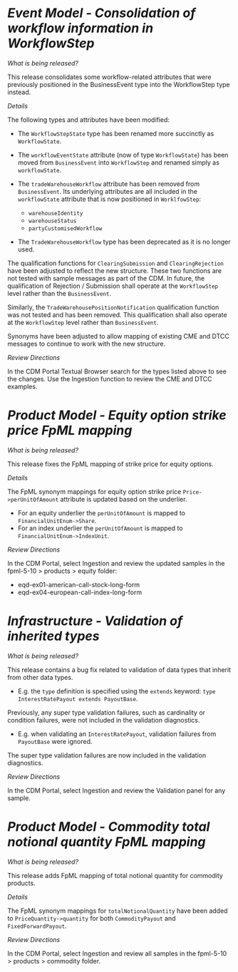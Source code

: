 # *Event Model - Consolidation of workflow information in WorkflowStep*

_What is being released?_

This release consolidates some workflow-related attributes that were previously positioned in the BusinessEvent type into the WorkflowStep type instead.

_Details_

The following types and attributes have been modified:

- The `WorkflowStepState` type has been renamed more succinctly as `WorkflowState`.
- The `workflowEventState` attribute (now of type `WorkflowState`) has been moved from `BusinessEvent` into `WorkflowStep` and renamed simply as `workflowState`.
- The `tradeWarehouseWorkflow` attribute has been removed from `BusinessEvent`. Its underlying attributes are all included in the `workflowState` attribute that is now positioned in `WorklfowStep`:

  - `warehouseIdentity`
  - `warehouseStatus`
  - `partyCustomisedWorkflow`

- The `TradeWarehouseWorkflow` type has been deprecated as it is no longer used.

The qualification functions for `ClearingSubmission` and `ClearingRejection` have been adjusted to reflect the new structure. These two functions are not tested with sample messages as part of the CDM. In future, the qualification of Rejection / Submission shall operate at the `WorkflowStep` level rather than the `BusinessEvent`.

Similarly, the `TradeWarehousePositionNotification` qualification function was not tested and has been removed. This qualification shall also operate at the `WorkflowStep` level rather than `BusinessEvent`.

Synonyms have been adjusted to allow mapping of existing CME and DTCC messages to continue to work with the new structure. 

_Review Directions_

In the CDM Portal Textual Browser search for the types listed above to see the changes.
Use the Ingestion function to review the CME and DTCC examples.

# *Product Model - Equity option strike price FpML mapping*

_What is being released?_

This release fixes the FpML mapping of strike price for equity options.

_Details_

The FpML synonym mappings for equity option strike price `Price->perUnitOfAmount` attribute is updated based on the underlier.

- For an equity underlier the `perUnitOfAmount` is mapped to `FinancialUnitEnum->Share`.
- For an index underlier the `perUnitOfAmount` is mapped to `FinancialUnitEnum->IndexUnit`.

_Review Directions_

In the CDM Portal, select Ingestion and review the updated samples in the fpml-5-10 > products > equity folder:

- eqd-ex01-american-call-stock-long-form
- eqd-ex04-european-call-index-long-form

# *Infrastructure - Validation of inherited types*

_What is being released?_

This release contains a bug fix related to validation of data types that inherit from other data types.

 - E.g. the `type` definition is specified using the `extends` keyword: `type InterestRatePayout extends PayoutBase`.
 
Previously, any super type validation failures, such as cardinality or condition failures, were not included in the validation diagnostics.

- E.g. when validating an `InterestRatePayout`, validation failures from `PayoutBase` were ignored.

The super type validation failures are now included in the validation diagnostics.

_Review Directions_

In the CDM Portal, select Ingestion and review the Validation panel for any sample. 

# *Product Model - Commodity total notional quantity FpML mapping*

_What is being released?_

This release adds FpML mapping of total notional quantity for commodity products.

_Details_

The FpML synonym mappings for `totalNotionalQuantity` have been added to `PriceQuantity->quantity` for both `CommodityPayout` and `FixedForwardPayout`.

_Review Directions_

In the CDM Portal, select Ingestion and review all samples in the fpml-5-10 > products > commodity folder.
